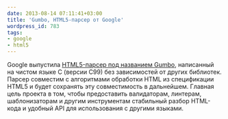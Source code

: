 ```yaml
---
date: 2013-08-14 07:11:41+03:00
title: 'Gumbo, HTML5-парсер от Google'
wordpress_id: 783
tags:
- google
- html5
---
```


Google выпустила [HTML5-парсер под названием Gumbo][1], написанный на чистом языке C (версии C99) без зависимостей от других библиотек. Парсер совместим с алгоритмами обработки HTML из спецификации HTML5 и будет сохранять эту совместимость в дальнейшем. Главная цель проекта в том, чтобы предоставить валидаторам, линтерам, шаблонизаторам и другим инструментам стабильный разбор HTML-кода и удобный API для использования с другими языками.

[1]: https://github.com/google/gumbo-parser
